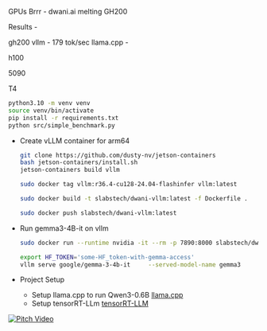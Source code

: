 GPUs Brrr - dwani.ai melting GH200 


Results - 

gh200
vllm - 179 tok/sec
llama.cpp - 

h100

5090

T4 


```bash
python3.10 -m venv venv
source venv/bin/activate
pip install -r requirements.txt
python src/simple_benchmark.py
```



- Create vLLM container for arm64

    ```bash
    git clone https://github.com/dusty-nv/jetson-containers
    bash jetson-containers/install.sh
    jetson-containers build vllm

    sudo docker tag vllm:r36.4-cu128-24.04-flashinfer vllm:latest

    sudo docker build -t slabstech/dwani-vllm:latest -f Dockerfile .

    sudo docker push slabstech/dwani-vllm:latest
    ```

- Run gemma3-4B-it on vllm
    ```bash
    sudo docker run --runtime nvidia -it --rm -p 7890:8000 slabstech/dwani-vllm

    export HF_TOKEN='some-HF_token-with-gemma-access'
    vllm serve google/gemma-3-4b-it     --served-model-name gemma3     --host 0.0.0.0     --port 7890     --gpu-memory-utilization 0.9     --tensor-parallel-size 1     --max-model-len 16384     --dtype bfloat16 
    ```


- Project Setup
  - Setup llama.cpp to run Qwen3-0.6B [llama.cpp](docs/llama_cpp_setup.md)
  - Setup tensorRT-LLm [tensorRT-LLM](docs/tensorRT-setup.md)


[![Pitch Video](https://img.youtube.com/vi/4DnyKMTQf2w/hqdefault.jpg)](https://youtu.be/4DnyKMTQf2w)

